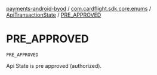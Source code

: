 [payments-android-byod](../../index.md) / [com.cardflight.sdk.core.enums](../index.md) / [ApiTransactionState](index.md) / [PRE_APPROVED](./-p-r-e_-a-p-p-r-o-v-e-d.md)

# PRE_APPROVED

`PRE_APPROVED`

Api State is pre approved (authorized).

